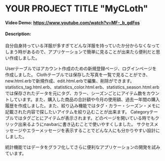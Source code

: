 # YOUR PROJECT TITLE "MyCLoth"
#### Video Demo:  https://www.youtube.com/watch?v=MF-_b_gdFos
#### Description:


自分自身持っている洋服が多すぎてどんな洋服を持っていたか分からなくなってしまう時があるので、アプリケーションで簡単に見ることが出来たら便利だと思い作成しました。

Userテーブルではアカウント作成のための新規登録ページ、ログインページを作成しました。
Clothテーブルでは保存した写真を一覧で見ることができ、new.html.erbで新規作成、edit.html.erbで編集、削除ができます。statistics_tag.html.erb、statistics_color.html.erb、statistics_season.html.erbでは保存されたデータを元にタグ、カラー、シーズンごとにアイテム数をカウントしています。また、購入した商品の合計額や今月の使用額、過去一年間の購入履歴を作成しました。また、絞り込み機能ではタグ・カラー・シーズン・メモに記載された内容で探したいアイテムを絞り込むことが出来ます。
Categoryテーブルではタグごとにアイテムが表示されます。どのページを開いている時でもクリック出来るようにnavbarに書き込むことで使いやすくしました。
サクセスメッセージやエラーメッセージを表示することでどんな人にも分かりやすい設計にしました。

統計機能ではデータをグラフ化してさらに便利なアプリケーションの開発を試みています。